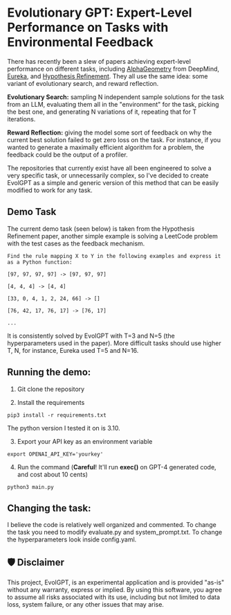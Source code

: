 # Evolutionary GPT: Expert-Level Performance on Tasks with Environmental Feedback

There has recently been a slew of papers achieving expert-level performance on different tasks, including [AlphaGeometry](https://www.nature.com/articles/s41586-023-06747-5) from DeepMind, [Eureka](https://arxiv.org/abs/2310.12931), and [Hypothesis Refinement](https://openreview.net/pdf?id=bNt7oajl2a).
They all use the same idea: some variant of evolutionary search, and reward reflection.

**Evolutionary Search:** sampling N independent sample solutions for the task from an LLM, evaluating them all in the "environment" for the task, picking the best one, and generating N variations of it, repeating that for T iterations.

**Reward Reflection:** giving the model some sort of feedback on why the current best solution failed to get zero loss on the task. For instance, if you wanted to generate a maximally efficient algorithm for a problem, the feedback could be the output of a profiler.

The repositories that currently exist have all been engineered to solve a very specific task, or unnecessarily complex, so I've decided to create EvolGPT as a simple and generic version of this method that can be easily modified to work for any task.

## Demo Task
The current demo task (seen below) is taken from the Hypothesis Refinement paper, another simple example is solving a LeetCode problem with the test cases as the feedback mechanism.


```
Find the rule mapping X to Y in the following examples and express it as a Python function:

[97, 97, 97, 97] -> [97, 97, 97]

[4, 4, 4] -> [4, 4]

[33, 0, 4, 1, 2, 24, 66] -> []

[76, 42, 17, 76, 17] -> [76, 17]

...
```


It is consistently solved by EvolGPT with T=3 and N=5 (the hyperparameters used in the paper).
More difficult tasks should use higher T, N, for instance, Eureka used T=5 and N=16.

## Running the demo:

1. Git clone the repository

2. Install the requirements
```
pip3 install -r requirements.txt
```
The python version I tested it on is 3.10.

3. Export your API key as an environment variable
```
export OPENAI_API_KEY='yourkey'
```

4. Run the command (**Careful**! It'll run **exec()** on GPT-4 generated code, and cost about 10 cents)
```
python3 main.py
```

## Changing the task:
I believe the code is relatively well organized and commented. To change the task you need to modify evaluate.py and system_prompt.txt. To change the hyperparameters look inside config.yaml.

## 🛡 Disclaimer
This project, EvolGPT, is an experimental application and is provided "as-is" without any warranty, express or implied. By using this software, you agree to assume all risks associated with its use, including but not limited to data loss, system failure, or any other issues that may arise.
